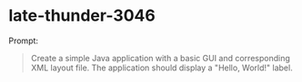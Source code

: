 # late-thunder-3046

Prompt:
> Create a simple Java application with a basic GUI and corresponding XML layout file. The application should display a "Hello, World!" label.